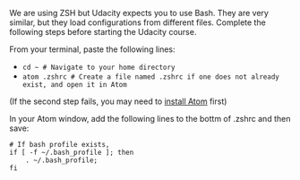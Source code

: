 We are using ZSH but Udacity expects you to use Bash. They are very similar, but they load configurations from different files. Complete the following steps before starting the Udacity course.

From your terminal, paste the following lines:

- `cd ~ # Navigate to your home directory`
- `atom .zshrc # Create a file named .zshrc if one does not already exist, and open it in Atom`

(If the second step fails, you may need to [install Atom](https://atom.io/) first)

In your Atom window, add the following lines to the bottm of .zshrc and then save:

```
# If bash profile exists,
if [ -f ~/.bash_profile ]; then
    . ~/.bash_profile;
fi
```
